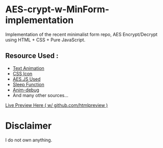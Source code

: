 # AES-crypt-w-MinForm-implementation
Implementation of the recent minimalist form repo, AES Encrypt/Decrypt using HTML + CSS + Pure JavaScript.

## Resource Used :
*   [Text Animation](https://www.youtube.com/watch?v=gR0-eb5ncEU&t=11s)
*   [CSS Icon](https://github.com/astrit/css.gg)
*   [AES.JS Used](https://cdnjs.cloudflare.com/ajax/libs/crypto-js/3.1.2/rollups/aes.js)
*   [Sleep Function](https://www.javatpoint.com/javascript-sleep#:~:text=The%20programming%20languages%20such%20as%20PHP%20and%20C,languages%2C%20JavaScript%20doesn%27t%20have%20any%20sleep%20%28%29%20function.)
*   [Anim-debug](https://htmlpreview.github.io/?https://github.com/jxxvxs/AES-crypt-w-MinForm-implementation/blob/main/anim_debug/text-anim.html)
*   And many other sources...

[Live Preview Here ( w/ github.com/htmlpreview )](https://htmlpreview.github.io/?https://github.com/jxxvxs/AES-crypt-w-MinForm-implementation/blob/main/index.html)

# Disclaimer
I do not own anything.
